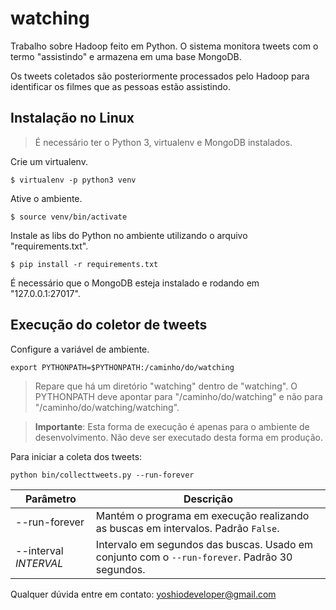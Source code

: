 # watching

Trabalho sobre Hadoop feito em Python.
O sistema monitora tweets com o termo "assistindo" e armazena em uma base MongoDB.

Os tweets coletados são posteriormente processados pelo Hadoop para identificar os filmes que as pessoas estão assistindo.


## Instalação no Linux

> É necessário ter o Python 3, virtualenv e MongoDB instalados.

Crie um virtualenv.

```shell
$ virtualenv -p python3 venv
```

Ative o ambiente.

```shell
$ source venv/bin/activate
```

Instale as libs do Python no ambiente utilizando o arquivo "requirements.txt".

```shell
$ pip install -r requirements.txt
```

É necessário que o MongoDB esteja instalado e rodando em "127.0.0.1:27017".


## Execução do coletor de tweets

Configure a variável de ambiente.

```shell
export PYTHONPATH=$PYTHONPATH:/caminho/do/watching
```

> Repare que há um diretório "watching" dentro de "watching". O PYTHONPATH deve apontar para "/caminho/do/watching" e não para "/caminho/do/watching/watching".

> **Importante**: Esta forma de execução é apenas para o ambiente de desenvolvimento. Não deve ser executado desta forma em produção.

Para iniciar a coleta dos tweets:
```shell
python bin/collecttweets.py --run-forever
```

| Parâmetro | Descrição |
|--|--|
| --run-forever | Mantém o programa em execução realizando as buscas em intervalos. Padrão `False`. |
| --interval _INTERVAL_ | Intervalo em segundos das buscas. Usado em conjunto com o `--run-forever`. Padrão 30 segundos.|

Qualquer dúvida entre em contato: yoshiodeveloper@gmail.com
